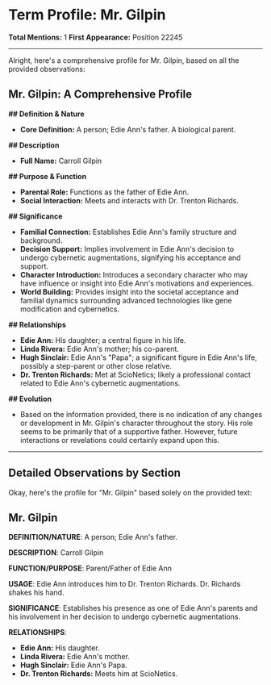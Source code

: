 # Term Profile: Mr. Gilpin

**Total Mentions:** 1
**First Appearance:** Position 22245

---

Alright, here's a comprehensive profile for Mr. Gilpin, based on all the provided observations:

## Mr. Gilpin: A Comprehensive Profile

**## Definition & Nature**

*   **Core Definition:** A person; Edie Ann's father. A biological parent.

**## Description**

*   **Full Name:** Carroll Gilpin

**## Purpose & Function**

*   **Parental Role:** Functions as the father of Edie Ann.
*   **Social Interaction:** Meets and interacts with Dr. Trenton Richards.

**## Significance**

*   **Familial Connection:** Establishes Edie Ann's family structure and background.
*   **Decision Support:** Implies involvement in Edie Ann's decision to undergo cybernetic augmentations, signifying his acceptance and support.
*   **Character Introduction:** Introduces a secondary character who may have influence or insight into Edie Ann's motivations and experiences.
*   **World Building:** Provides insight into the societal acceptance and familial dynamics surrounding advanced technologies like gene modification and cybernetics.

**## Relationships**

*   **Edie Ann:** His daughter; a central figure in his life.
*   **Linda Rivera:** Edie Ann's mother; his co-parent.
*   **Hugh Sinclair:** Edie Ann's "Papa"; a significant figure in Edie Ann's life, possibly a step-parent or other close relative.
*   **Dr. Trenton Richards:** Met at ScioNetics; likely a professional contact related to Edie Ann's cybernetic augmentations.

**## Evolution**

*   Based on the information provided, there is no indication of any changes or development in Mr. Gilpin's character throughout the story. His role seems to be primarily that of a supportive father. However, future interactions or revelations could certainly expand upon this.

---

## Detailed Observations by Section

Okay, here's the profile for "Mr. Gilpin" based solely on the provided text:

## Mr. Gilpin

**DEFINITION/NATURE**: A person; Edie Ann's father.

**DESCRIPTION**: Carroll Gilpin

**FUNCTION/PURPOSE**: Parent/Father of Edie Ann

**USAGE**: Edie Ann introduces him to Dr. Trenton Richards. Dr. Richards shakes his hand.

**SIGNIFICANCE**: Establishes his presence as one of Edie Ann's parents and his involvement in her decision to undergo cybernetic augmentations.

**RELATIONSHIPS**:
*   **Edie Ann:** His daughter.
*   **Linda Rivera:** Edie Ann's mother.
*   **Hugh Sinclair:** Edie Ann's Papa.
*   **Dr. Trenton Richards:** Meets him at ScioNetics.
